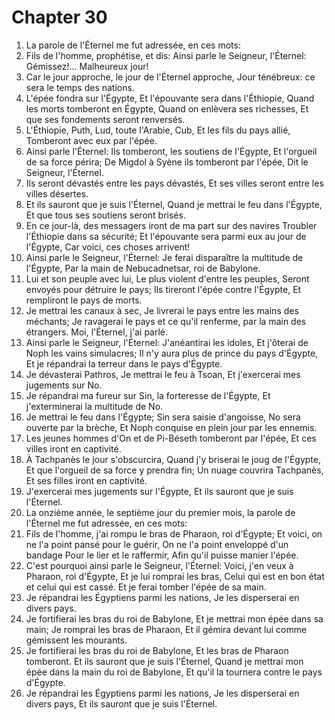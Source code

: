 # Chapter 30

1. La parole de l'Éternel me fut adressée, en ces mots:
2. Fils de l'homme, prophétise, et dis: Ainsi parle le Seigneur, l'Éternel: Gémissez!... Malheureux jour!
3. Car le jour approche, le jour de l'Éternel approche, Jour ténébreux: ce sera le temps des nations.
4. L'épée fondra sur l'Égypte, Et l'épouvante sera dans l'Éthiopie, Quand les morts tomberont en Égypte, Quand on enlèvera ses richesses, Et que ses fondements seront renversés.
5. L'Éthiopie, Puth, Lud, toute l'Arabie, Cub, Et les fils du pays allié, Tomberont avec eux par l'épée.
6. Ainsi parle l'Éternel: Ils tomberont, les soutiens de l'Égypte, Et l'orgueil de sa force périra; De Migdol à Syène ils tomberont par l'épée, Dit le Seigneur, l'Éternel.
7. Ils seront dévastés entre les pays dévastés, Et ses villes seront entre les villes désertes.
8. Et ils sauront que je suis l'Éternel, Quand je mettrai le feu dans l'Égypte, Et que tous ses soutiens seront brisés.
9. En ce jour-là, des messagers iront de ma part sur des navires Troubler l'Éthiopie dans sa sécurité; Et l'épouvante sera parmi eux au jour de l'Égypte, Car voici, ces choses arrivent!
10. Ainsi parle le Seigneur, l'Éternel: Je ferai disparaître la multitude de l'Égypte, Par la main de Nebucadnetsar, roi de Babylone.
11. Lui et son peuple avec lui, Le plus violent d'entre les peuples, Seront envoyés pour détruire le pays; Ils tireront l'épée contre l'Égypte, Et rempliront le pays de morts.
12. Je mettrai les canaux à sec, Je livrerai le pays entre les mains des méchants; Je ravagerai le pays et ce qu'il renferme, par la main des étrangers. Moi, l'Éternel, j'ai parlé.
13. Ainsi parle le Seigneur, l'Éternel: J'anéantirai les idoles, Et j'ôterai de Noph les vains simulacres; Il n'y aura plus de prince du pays d'Égypte, Et je répandrai la terreur dans le pays d'Égypte.
14. Je dévasterai Pathros, Je mettrai le feu à Tsoan, Et j'exercerai mes jugements sur No.
15. Je répandrai ma fureur sur Sin, la forteresse de l'Égypte, Et j'exterminerai la multitude de No.
16. Je mettrai le feu dans l'Égypte; Sin sera saisie d'angoisse, No sera ouverte par la brèche, Et Noph conquise en plein jour par les ennemis.
17. Les jeunes hommes d'On et de Pi-Béseth tomberont par l'épée, Et ces villes iront en captivité.
18. À Tachpanès le jour s'obscurcira, Quand j'y briserai le joug de l'Égypte, Et que l'orgueil de sa force y prendra fin; Un nuage couvrira Tachpanès, Et ses filles iront en captivité.
19. J'exercerai mes jugements sur l'Égypte, Et ils sauront que je suis l'Éternel.
20. La onzième année, le septième jour du premier mois, la parole de l'Éternel me fut adressée, en ces mots:
21. Fils de l'homme, j'ai rompu le bras de Pharaon, roi d'Égypte; Et voici, on ne l'a point pansé pour le guérir, On ne l'a point enveloppé d'un bandage Pour le lier et le raffermir, Afin qu'il puisse manier l'épée.
22. C'est pourquoi ainsi parle le Seigneur, l'Éternel: Voici, j'en veux à Pharaon, roi d'Égypte, Et je lui romprai les bras, Celui qui est en bon état et celui qui est cassé. Et je ferai tomber l'épée de sa main.
23. Je répandrai les Égyptiens parmi les nations, Je les disperserai en divers pays.
24. Je fortifierai les bras du roi de Babylone, Et je mettrai mon épée dans sa main; Je romprai les bras de Pharaon, Et il gémira devant lui comme gémissent les mourants.
25. Je fortifierai les bras du roi de Babylone, Et les bras de Pharaon tomberont. Et ils sauront que je suis l'Éternel, Quand je mettrai mon épée dans la main du roi de Babylone, Et qu'il la tournera contre le pays d'Égypte.
26. Je répandrai les Égyptiens parmi les nations, Je les disperserai en divers pays, Et ils sauront que je suis l'Éternel.

